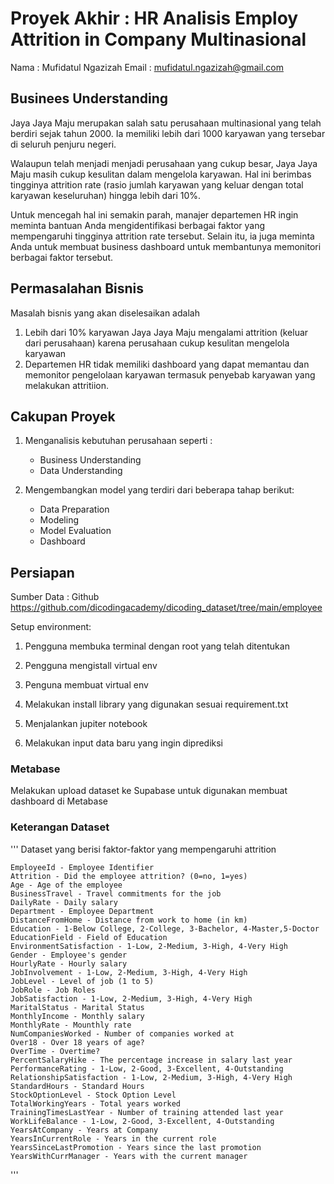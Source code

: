 # Proyek Akhir : HR Analisis Employ Attrition in Company Multinasional

Nama : Mufidatul Ngazizah
Email : mufidatul.ngazizah@gmail.com

## Businees Understanding

Jaya Jaya Maju merupakan salah satu perusahaan multinasional yang telah berdiri sejak tahun 2000. Ia memiliki lebih dari 1000 karyawan yang tersebar di seluruh penjuru negeri. 

Walaupun telah menjadi menjadi perusahaan yang cukup besar, Jaya Jaya Maju masih cukup kesulitan dalam mengelola karyawan. Hal ini berimbas tingginya attrition rate (rasio jumlah karyawan yang keluar dengan total karyawan keseluruhan) hingga lebih dari 10%.

Untuk mencegah hal ini semakin parah, manajer departemen HR ingin meminta bantuan Anda mengidentifikasi berbagai faktor yang mempengaruhi tingginya attrition rate tersebut. Selain itu, ia juga meminta Anda untuk membuat business dashboard untuk membantunya memonitori berbagai faktor tersebut.

## Permasalahan Bisnis
Masalah bisnis yang akan diselesaikan adalah
1. Lebih dari 10% karyawan Jaya Jaya Maju mengalami attrition (keluar dari perusahaan) karena perusahaan cukup kesulitan mengelola karyawan
2. Departemen HR tidak memiliki dashboard yang dapat memantau dan memonitor pengelolaan karyawan termasuk penyebab karyawan yang melakukan attritiion.

## Cakupan Proyek
1. Menganalisis kebutuhan perusahaan seperti :
   * Business Understanding
   * Data Understanding

2. Mengembangkan model yang terdiri dari beberapa tahap berikut:
   * Data Preparation
   * Modeling
   * Model Evaluation
   * Dashboard

## Persiapan
Sumber Data : Github https://github.com/dicodingacademy/dicoding_dataset/tree/main/employee

Setup environment:
1. Pengguna membuka terminal dengan root yang telah ditentukan
2. Pengguna mengistall virtual env
   
3. Penguna membuat virtual env
4. Melakukan install library yang digunakan sesuai requirement.txt
5. Menjalankan jupiter notebook
6. Melakukan input data baru yang ingin diprediksi

### Metabase
Melakukan upload dataset ke Supabase untuk digunakan membuat dashboard di Metabase


### Keterangan Dataset
'''
Dataset yang berisi faktor-faktor yang mempengaruhi attrition

    EmployeeId - Employee Identifier
    Attrition - Did the employee attrition? (0=no, 1=yes)
    Age - Age of the employee
    BusinessTravel - Travel commitments for the job
    DailyRate - Daily salary
    Department - Employee Department
    DistanceFromHome - Distance from work to home (in km)
    Education - 1-Below College, 2-College, 3-Bachelor, 4-Master,5-Doctor
    EducationField - Field of Education
    EnvironmentSatisfaction - 1-Low, 2-Medium, 3-High, 4-Very High
    Gender - Employee's gender
    HourlyRate - Hourly salary
    JobInvolvement - 1-Low, 2-Medium, 3-High, 4-Very High
    JobLevel - Level of job (1 to 5)
    JobRole - Job Roles
    JobSatisfaction - 1-Low, 2-Medium, 3-High, 4-Very High
    MaritalStatus - Marital Status
    MonthlyIncome - Monthly salary
    MonthlyRate - Mounthly rate
    NumCompaniesWorked - Number of companies worked at
    Over18 - Over 18 years of age?
    OverTime - Overtime?
    PercentSalaryHike - The percentage increase in salary last year
    PerformanceRating - 1-Low, 2-Good, 3-Excellent, 4-Outstanding
    RelationshipSatisfaction - 1-Low, 2-Medium, 3-High, 4-Very High
    StandardHours - Standard Hours
    StockOptionLevel - Stock Option Level
    TotalWorkingYears - Total years worked
    TrainingTimesLastYear - Number of training attended last year
    WorkLifeBalance - 1-Low, 2-Good, 3-Excellent, 4-Outstanding
    YearsAtCompany - Years at Company
    YearsInCurrentRole - Years in the current role
    YearsSinceLastPromotion - Years since the last promotion
    YearsWithCurrManager - Years with the current manager
'''

